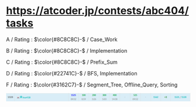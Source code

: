 # https://atcoder.jp/contests/abc404/tasks

A / Rating : $\color{#8C8C8C}-$ / Case_Work

B / Rating : $\color{#8C8C8C}-$ / Implementation

C / Rating : $\color{#8C8C8C}-$ / Prefix_Sum

D / Rating : $\color{#22741C}-$ / BFS, Implementation

F / Rating : $\color{#3162C7}-$ / Segment_Tree, Offline_Query, Sorting

![My Image](https://github.com/kss418/Atcoder/blob/main/ABC/Images/Standings/405.png)
